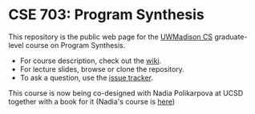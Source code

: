 # CSE 703: Program Synthesis

This repository is the public web page for the [UWMadison CS](https://www.cs.wisc.edu/) graduate-level course on Program Synthesis.

* For course description, check out the [wiki](https://github.com/lorisdanto/cs703-program-synthesis/wiki).
* For lecture slides, browse or clone the repository.
* To ask a question, use the [issue tracker](https://github.com/lorisdanto/cs703-program-synthesis/issues).

This course is now being co-designed with Nadia Polikarpova at UCSD together with a book for it (Nadia's course is [here](https://github.com/nadia-polikarpova/cse291-program-synthesis))

